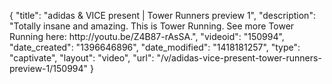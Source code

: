 {
    "title": "adidas & VICE present | Tower Runners preview 1",
    "description": "Totally insane and amazing. This is Tower Running. See more Tower Running here: http:\/\/youtu.be\/Z4B87-rAsSA.",
    "videoid": "150994",
    "date_created": "1396646896",
    "date_modified": "1418181257",
    "type": "captivate",
    "layout": "video",
    "url": "\/v\/adidas-vice-present-tower-runners-preview-1\/150994"
}
